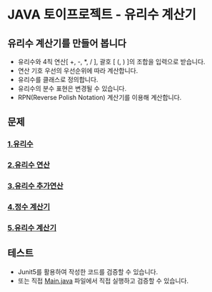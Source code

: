 # JAVA 토이프로젝트 - 유리수 계산기


## 유리수 계산기를 만들어 봅니다
* 유리수와 4칙 연산[ +, -, *, / ], 괄호 [ (, ) ]의 조합을 입력으로 받습니다.
* 연산 기호 우선의 우선순위에 따라 계산합니다.
* 유리수를 클래스로 정의합니다.
* 유리수의 분수 표현은 변경될 수 있습니다.
* RPN(Reverse Polish Notation) 계산기를 이용해 계산합니다.

## 문제

### [1.유리수](./docs/01.유리수.md)
### [2.유리수 연산](./docs/02.유리수-연산.md)
### [3.유리수 추가연산](./docs/03.유리수-추가연산.md)
### [4.정수 계산기](./docs/04.정수-계산기.md)
### [5.유리수 계산기](./docs/05.유리수-계산기.md)

## 테스트
* Junit5를 활용하여 작성한 코드를 검증할 수 있습니다.
* 또는 직접 [Main.java](src/main/java/com/nhnacademy/Main.java) 파일에서 직접 실행하고 검증할 수 있습니다.

